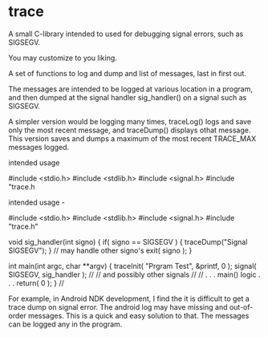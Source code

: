 # trace
A small C-library intended to used for debugging signal errors, such as SIGSEGV.

You may customize to you liking.

A set of functions to log and dump and list of messages,
last in first out.

The messages are intended to be logged at various location in a program,
and then dumped at the signal handler sig_handler() on a signal such as
SIGSEGV.

A simpler version would be logging many times, traceLog() logs and save
only the most recent message, and traceDump() displays othat message.
This version saves and dumps a maximum of the most recent TRACE_MAX messages
logged.

intended usage

#include <stdio.h>
#include <stdlib.h>
#include <signal.h>
#include "trace.h


intended usage -

#include <stdio.h>
#include <stdlib.h>
#include <signal.h>
#include "trace.h"

void sig_handler(int signo)
{
    if( signo ==  SIGSEGV ) {
        traceDump("Signal SIGSEGV");
    }
    // may handle other signo's
    exit( signo );
}

int main(int argc, char **argv)
{
    traceInit( "Prgram Test", &printf, 0 );
    signal( SIGSEGV, sig_handler );
    //
    // and possibly other signals
    //
    // . . . main() logic . . .
    return( 0 );
}
//


For example, in Android NDK development, I find the it is difficult to get a trace dump on signal error. The android log may
have missing and out-of-order messages. This is a quick and easy solution to that. The messages can be logged any in the program.  




